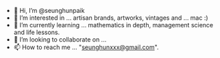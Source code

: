 - 👋 Hi, I’m @seunghunpaik
- 👀 I’m interested in ... artisan brands, artworks, vintages and ... mac :)
- 🌱 I’m currently learning ... mathematics in depth, management science and life lessons.
- 💞️ I’m looking to collaborate on ...
- 📫 How to reach me ... "seunghunxxx@gmail.com".


<!---
seunghunpaik/seunghunpaik is a ✨ special ✨ repository because its `README.md` (this file) appears on your GitHub profile.
You can click the Preview link to take a look at your changes.
--->
